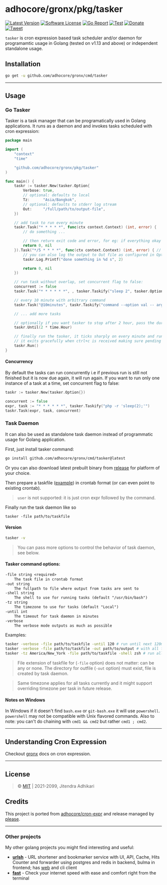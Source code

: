 # adhocore/gronx/pkg/tasker

[![Latest Version](https://img.shields.io/github/release/adhocore/gronx.svg?style=flat-square)](https://github.com/adhocore/gronx/releases)
[![Software License](https://img.shields.io/badge/license-MIT-brightgreen.svg?style=flat-square)](LICENSE)
[![Go Report](https://goreportcard.com/badge/github.com/adhocore/gronx)](https://goreportcard.com/report/github.com/adhocore/gronx)
[![Test](https://github.com/adhocore/gronx/actions/workflows/test-action.yml/badge.svg)](https://github.com/adhocore/gronx/actions/workflows/test-action.yml)
[![Donate](https://img.shields.io/badge/donate-paypal-blue.svg?style=flat-square)](https://www.paypal.me/ji10/50usd)
[![Tweet](https://img.shields.io/twitter/url/http/shields.io.svg?style=social)](https://twitter.com/intent/tweet?text=Lightweight+fast+and+deps+free+cron+expression+parser+for+Golang&url=https://github.com/adhocore/gronx&hashtags=go,golang,parser,cron,cronexpr,cronparser)


`tasker` is cron expression based task scheduler and/or daemon for programamtic usage in Golang (tested on v1.13 and above) or independent standalone usage.

## Installation

```sh
go get -u github.com/adhocore/gronx/cmd/tasker
```
---
## Usage
### Go Tasker

Tasker is a task manager that can be programatically used in Golang applications.
It runs as a daemon and and invokes tasks scheduled with cron expression:

```go
package main

import (
	"context"
	"time"

	"github.com/adhocore/gronx/pkg/tasker"
)

func main() {
	taskr := tasker.New(tasker.Option{
		Verbose: true,
		// optional: defaults to local
		Tz:      "Asia/Bangkok",
		// optional: defaults to stderr log stream
		Out:     "/full/path/to/output-file",
	})

	// add task to run every minute
	taskr.Task("* * * * *", func(ctx context.Context) (int, error) {
		// do something ...

		// then return exit code and error, for eg: if everything okay
		return 0, nil
	}).Task("*/5 * * * *", func(ctx context.Context) (int, error) { // every 5 minutes
		// you can also log the output to Out file as configured in Option above:
		taskr.Log.Printf("done something in %d s", 2)

		return 0, nil
	})

	// run task without overlap, set concurrent flag to false:
	concurrent := false
	taskr.Task("* * * * * *", , tasker.Taskify("sleep 2", tasker.Option{}), concurrent)

	// every 10 minute with arbitrary command
	taskr.Task("@10minutes", taskr.Taskify("command --option val -- args", tasker.Option{Shell: "/bin/sh -c"}))

	// ... add more tasks

	// optionally if you want tasker to stop after 2 hour, pass the duration with Until():
	taskr.Until(2 * time.Hour)

	// finally run the tasker, it ticks sharply on every minute and runs all the tasks due on that time!
	// it exits gracefully when ctrl+c is received making sure pending tasks are completed.
	taskr.Run()
}
```

#### Concurrency

By default the tasks can run concurrently i.e if previous run is still not finished
but it is now due again, it will run again.
If you want to run only one instance of a task at a time, set concurrent flag to false:

```go
taskr := tasker.New(tasker.Option{})

concurrent := false
expr, task := "* * * * * *", tasker.Taskify("php -r 'sleep(2);'")
taskr.Task(expr, task, concurrent)
```

### Task Daemon
It can also be used as standalone task daemon instead of programmatic usage for Golang application.

First, just install tasker command:
```sh
go install github.com/adhocore/gronx/cmd/tasker@latest
```

Or you can also download latest prebuilt binary from [release](https://github.com/adhocore/gronx/releases/latest) for platform of your choice.

Then prepare a taskfile ([example](https://github.com/adhocore/gronx/blob/main/test/taskfile.txt)) in crontab format
(or can even point to existing crontab).
> `user` is not supported: it is just cron expr followed by the command.

Finally run the task daemon like so
```
tasker -file path/to/taskfile
```

#### Version

```sh
tasker -v
```

> You can pass more options to control the behavior of task daemon, see below.

####  Tasker command options:
```txt
-file string <required>
    The task file in crontab format
-out string
    The fullpath to file where output from tasks are sent to
-shell string
    The shell to use for running tasks (default "/usr/bin/bash")
-tz string
    The timezone to use for tasks (default "Local")
-until int
    The timeout for task daemon in minutes
-verbose
    The verbose mode outputs as much as possible
```

Examples:
```sh
tasker -verbose -file path/to/taskfile -until 120 # run until next 120min (i.e 2hour) with all feedbacks echoed back
tasker -verbose -file path/to/taskfile -out path/to/output # with all feedbacks echoed to the output file
tasker -tz America/New_York -file path/to/taskfile -shell zsh # run all tasks using zsh shell based on NY timezone
```

> File extension of taskfile for (`-file` option) does not matter: can be any or none.
> The directory for outfile (`-out` option) must exist, file is created by task daemon.

> Same timezone applies for all tasks currently and it might support overriding timezone per task in future release.

#### Notes on Windows
In Windows if it doesn't find `bash.exe` or `git-bash.exe` it will use `powershell`.
`powershell` may not be compatible with Unix flavored commands. Also to note:
you can't do chaining with `cmd1 && cmd2` but rather `cmd1 ; cmd2`.

---
## Understanding Cron Expression

Checkout [gronx](https://github.com/adhocore/gronx#cron-expression) docs on cron expression.

---
## License

> &copy; [MIT](https://github.com/adhocore/gronx/blob/main/LICENSE) | 2021-2099, Jitendra Adhikari

## Credits

This project is ported from [adhocore/cron-expr](https://github.com/adhocore/php-cron-expr) and
release managed by [please](https://github.com/adhocore/please).

---
### Other projects
My other golang projects you might find interesting and useful:

- [**urlsh**](https://github.com/adhocore/urlsh) - URL shortener and bookmarker service with UI, API, Cache, Hits Counter and forwarder using postgres and redis in backend, bulma in frontend; has [web](https://urlssh.xyz) and cli client
- [**fast**](https://github.com/adhocore/fast) - Check your internet speed with ease and comfort right from the terminal
